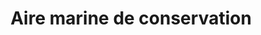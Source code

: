 ---
title: Aire marine de conservation
longTitle: 'Aire marine de conservation'
tags:
- gccommon
french:
- "[[Marine conservation areas]]"
---